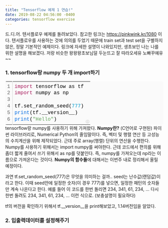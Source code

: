 ```yaml
---
title: "Tensorflow 예제 1 연습!"
date: 2019-08-22 04:56:00 -0400
categories: tensorflow exercise 
---
```

드.디.어. 텐서플로우 예제를 돌려보았다.
참고한 링크는 https://pinkwink.kr/1080 이다.
텐서플로우를 사용하는 것에 의의를 두었기 때문에 train set과 test set을 구별하지 않은, 정말 기본적인 예제이다.
링크에 자세한 설명이 나와있지만, 생초보인 나는 나를 위한 설명을 해보겠다. 
저랑 비슷한 왕왕왕초보님덜 두눈뜨고 잘 따라오세유 노빠꾸예유~~

<h3>1. tensorflow랑 numpy 두 개 import하기 </h3>
<div class="colorscripter-code" style="color:#010101;font-family:Consolas, 'Liberation Mono', Menlo, Courier, monospace !important; position:relative !important;overflow:auto"><table class="colorscripter-code-table" style="margin:0;padding:0;border:none;background-color:#fafafa;border-radius:4px;" cellspacing="0" cellpadding="0"><tr><td style="padding:6px;border-right:2px solid #e5e5e5"><div style="margin:0;padding:0;word-break:normal;text-align:right;color:#666;font-family:Consolas, 'Liberation Mono', Menlo, Courier, monospace !important;line-height:130%"><div style="line-height:130%">1</div><div style="line-height:130%">2</div><div style="line-height:130%">3</div><div style="line-height:130%">4</div><div style="line-height:130%">5</div><div style="line-height:130%">6</div></div></td><td style="padding:6px 0;text-align:left"><div style="margin:0;padding:0;color:#010101;font-family:Consolas, 'Liberation Mono', Menlo, Courier, monospace !important;line-height:130%"><div style="padding:0 6px; white-space:pre; line-height:130%"><span style="color:#a71d5d">import</span>&nbsp;tensorflow&nbsp;as&nbsp;tf</div><div style="padding:0 6px; white-space:pre; line-height:130%"><span style="color:#a71d5d">import</span>&nbsp;numpy&nbsp;as&nbsp;np</div><div style="padding:0 6px; white-space:pre; line-height:130%">&nbsp;</div><div style="padding:0 6px; white-space:pre; line-height:130%">tf.set_random_seed(<span style="color:#0099cc">777</span>)</div><div style="padding:0 6px; white-space:pre; line-height:130%"><span style="color:#066de2">print</span>(tf.__version__)</div><div style="padding:0 6px; white-space:pre; line-height:130%"><span style="color:#066de2">print</span>(<span style="color:#63a35c">"Hello"</span>)</div></div></td><td style="vertical-align:bottom;padding:0 2px 4px 0"><a href="http://colorscripter.com/info#e" target="_blank" style="text-decoration:none;color:white"><span style="font-size:9px;word-break:normal;background-color:#e5e5e5;color:white;border-radius:10px;padding:1px">cs</span></a></td></tr></table></div>
tensorflow랑 numpy를 사용하기 위해 가져왔다. 
<strong>Numpy란?</strong> (C언어로 구현된) 파이썬 라이브러리로, Numerical Python의 줄임말이다. 즉, 벡터 및 행렬 연산 등 고성능의 수치계산을 위해 제작되었다. 근데 주로 array(행렬) 단위의 연산을 수행한다. 
Numpy를 사용하기 위해서는 import numpy를 써야한다. 근데 코드에서 편의를 위해 좀더 짧게 줄여서 쓰기 위해서 as np를 덧붙인다. 즉, numpy를 가져오는데 np라는 이름으로 가져온다는 것이다.
<strong>Numpy의 함수들</strong>에 대해서는 이번주 내로 정리해서 올릴 예정이다. <br>

과연 tf.set_random_seed(777)은 무엇을 의미하는 걸까.. 
seed는 난수값(랜덤값)이라고 한다. 이때 seed안에 일정한 숫자(이 경우 777)를 넣으면, 일정한 패턴의 숫자들만 계속 나온다고 한다. 
예를 들어 이 코드를 한번 돌리면 234, 341, 61, 234, ... 다시 한번 돌려도 234, 341, 61, 234, ... 이런 식으로. 
(보충설명이 필요하다)

tf의 버전을 확인하기 위해서 tf.__version__을 print해보았고, 1.14버전임을 알았다. 

<h3>2. 입출력데이터를 설정해주기 </h3>

